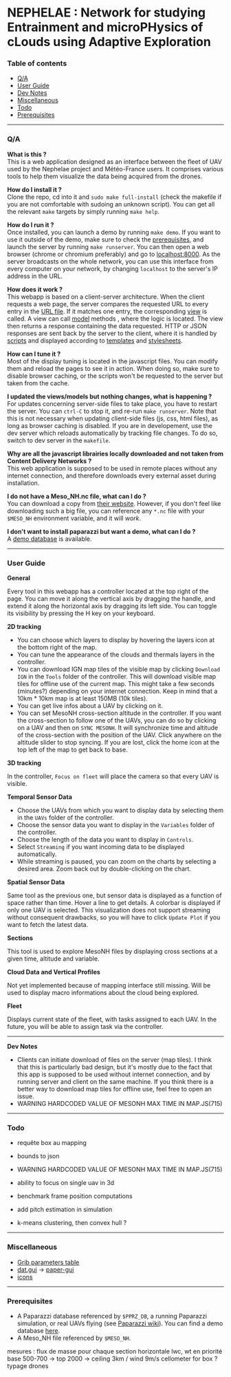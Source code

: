 # NEPHELAE : Network for studying Entrainment and microPHysics of cLouds using Adaptive Exploration
  
  
### Table of contents

* [Q/A](#qa)  
* [User Guide](#user-guide)  
* [Dev Notes](#dev-notes)  
* [Miscellaneous](#miscellaneous)  
* [Todo](#todo) 
* [Prerequisites](#prerequisites)  

---

<a name="qa"></a>

### Q/A

**What is this ?**  
This is a web application designed as an interface between the fleet of UAV used by the Nephelae project and Météo-France users. It comprises various tools to help them visualize the data being acquired from the drones.


**How do I install it ?**  
Clone the repo, cd into it and `sudo make full-install` (check the makefile if you are not comfortable with sudoing an unknown script). You can get all the relevant `make` targets by simply running `make help`.


**How do I run it ?**  
Once installed, you can launch a demo by running `make demo`.
If you want to use it outside of the demo, make sure to check the [prerequisites](#prerequisites), and launch the server by running `make runserver`. You can then open a web browser (chrome or chromium preferably) and go to [localhost:8000](http://localhost:8000). As the server broadcasts on the whole network, you can use this interface from every computer on your network, by changing `localhost` to the server's IP address in the URL.
  

**How does it work ?**  
This webapp is based on a client-server architecture. When the client requests a web page, the server compares the requested URL to every entry in the [URL file](web/nephelae/urls.py). If it matches one entry, the corresponding [view](web/nephelae/views/) is called. A view can call [model](web/nephelae/models) methods , where the logic is located. The view then returns a response containing the data requested. HTTP or JSON responses are sent back by the server to the client, where it is handled by [scripts](web/nephelae/static/js/) and displayed according to [templates](web/nephelae/templates/) and [stylesheets](web/nephelae/static/css/).
  

**How can I tune it ?**  
Most of the display tuning is located in the javascript files. You can modify them and reload the pages to see it in action. When doing so, make sure to disable browser caching, or the scripts won't be requested to the server but taken from the cache.
  

**I updated the views/models but nothing changes, what is happening ?**  
For updates concerning server-side files to take place, you have to restart the server. You can `ctrl-C` to stop it, and re-run `make runserver`. Note that this is not necessary when updating client-side files (js, css, html files), as long as browser caching is disabled. If you are in developement, use the dev server which reloads automatically by tracking file changes. To do so, switch to dev server in the `makefile`.
  

**Why are all the javascript librairies locally downloaded and not taken from Content Delivery Networks ?**  
This web application is supposed to be used in remote places without any internet connection, and therefore downloads every external asset during installation.
  

**I do not have a Meso_NH.nc file, what can I do ?**  
You can download a copy from [their website](http://mesonh.aero.obs-mip.fr/mesonh54). However, if you don't feel like downloading such a big file, you can reference any `*.nc` file with your `$MESO_NH` environment variable, and it will *work*.

**I don't want to install paparazzi but want a demo, what can I do ?**  
A [demo database](demo/) is available. 

---

<a name="user-guide"></a>

### User Guide

**General**

Every tool in this webapp has a controller located at the top right of the page. You can move it along the vertical axis by dragging the handle, and extend it along the horizontal axis by dragging its left side. You can toggle its visibility by pressing the H key on your keyboard.

**2D tracking**

* You can choose which layers to display by hovering the layers icon at the bottom right of the map. 
* You can tune the appearance of the clouds and thermals layers in the controller. 
* You can download IGN map tiles of the visible map by clicking `Download IGN` in the `Tools` folder of the controller. This will download visible map tiles for offline use of the current map. This might take a few seconds (minutes?) depending on your internet connection. Keep in mind that a 10km * 10km map is at least 150MB (10k tiles).
* You can get live infos about a UAV by clicking on it.
* You can set MesoNH cross-section altitude in the controller. If you want the cross-section to follow one of the UAVs, you can do so by clicking on a UAV and then on `SYNC MESONH`. It will synchronize time and altitude of the cross-section with the position of the UAV. Click anywhere on the altitude slider to stop syncing.
If you are lost, click the home icon at the top left of the map to get back to base.

**3D tracking**

In the controller, `Focus on fleet` will place the camera so that every UAV is visible.

**Temporal Sensor Data**

* Choose the UAVs from which you want to display data by selecting them in the `UAVs` folder of the controller. 
* Choose the sensor data you want to display in the `Variables` folder of the controller. 
* Choose the length of the data you want to display in `Controls`.
* Select `Streaming` if you want incoming data to be displayed automatically.
* While streaming is paused, you can zoom on the charts by selecting a desired area. Zoom back out by double-clicking on the chart.

**Spatial Sensor Data**

Same tool as the previous one, but sensor data is displayed as a function of space rather than time. Hover a line to get details. A colorbar is displayed if only one UAV is selected. This visualization does not support streaming without consequent drawbacks, so you will have to click `Update Plot` if you want to fetch the latest data.

**Sections**

This tool is used to explore MesoNH files by displaying cross sections at a given time, altitude and variable.

**Cloud Data and Vertical Profiles**

Not yet implemented because of mapping interface still missing. Will be used to display macro informations about the cloud being explored.

**Fleet**

Displays current state of the fleet, with tasks assigned to each UAV.
In the future, you will be able to assign task via the controller.

---

<a name="dev-notes"></a>

**Dev Notes**

- Clients can initiate download of files on the server (map tiles). I think that this is particularly bad design, but it's mostly due to the fact that this app is supposed to be used without internet connection, and by running server and client on the same machine. If you think there is a better way to download map tiles for offline use, feel free to open an issue.
- WARNING HARDCODED VALUE OF MESONH MAX TIME IN MAP.JS(715)

---

<a name="todo"></a>

### Todo

- requête box au mapping
- bounds to json
- WARNING HARDCODED VALUE OF MESONH MAX TIME IN MAP.JS(715)
- ability to focus on single uav in 3d
- benchmark frame position computations
- add pitch estimation in simulation 

- k-means clustering, then convex hull ?

---

<a name="miscellaneous"></a>

### Miscellaneous  

- [Grib parameters table](https://www.nco.ncep.noaa.gov/pmb/docs/grib2/GRIB2_parmeter_conversion_table.html)
- [dat.gui](https://github.com/dataarts/dat.gui) -> [paper-gui](https://github.com/google/paper-gui)
- [icons](https://material.io/tools/icons/?style=baseline)

---

<a name="prerequisites"></a> 

### Prerequisites  

- A Paparazzi database referenced by `$PPRZ_DB`, a running Paparazzi simulation, or real UAVs flying (see [Paparazzi wiki](https://wiki.paparazziuav.org/wiki/)). You can find a demo database [here](demo/).
- A Meso_NH file referenced by `$MESO_NH`.

</p>

mesures : flux de masse pour chaque section horizontale lwc, wt en priorité
base 500-700 -> top 2000 -> ceiling 3km / wind 9m/s
cellometer for box ?
typage drones 